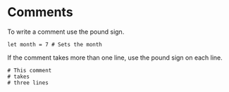 # Comments

To write a comment use the pound sign.

``` ride
let month = 7 # Sets the month
```

If the comment takes more than one line, use the pound sign on each line.

``` ride
# This comment
# takes
# three lines
```
